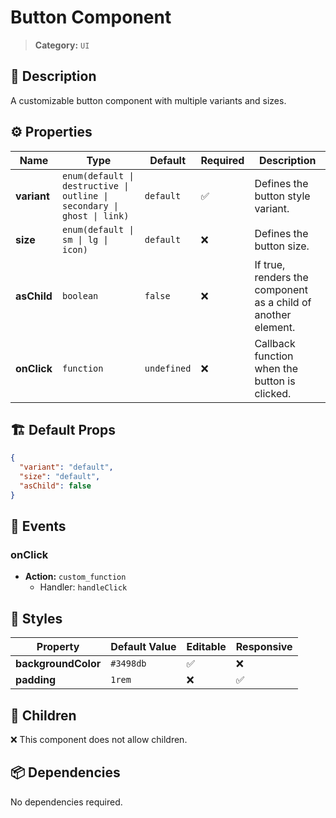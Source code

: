 # Button Component

> **Category:** `UI`

## 📖 Description
A customizable button component with multiple variants and sizes.

## ⚙️ Properties

| Name     | Type   | Default   | Required | Description                     |
|----------|--------|-----------|----------|---------------------------------|
| **variant** | `enum(default \| destructive \| outline \| secondary \| ghost \| link)` | `default` | ✅ | Defines the button style variant. |
| **size** | `enum(default \| sm \| lg \| icon)` | `default` | ❌ | Defines the button size. |
| **asChild** | `boolean` | `false` | ❌ | If true, renders the component as a child of another element. |
| **onClick** | `function` | `undefined` | ❌ | Callback function when the button is clicked. |

## 🏗 Default Props

```json
{
  "variant": "default",
  "size": "default",
  "asChild": false
}
```

## 🎯 Events

### onClick
- **Action:** `custom_function`
  - Handler: `handleClick`

## 🎨 Styles

| Property       | Default Value | Editable | Responsive |
|----------------|---------------|----------|------------|
| **backgroundColor** | `#3498db` | ✅ | ❌ |
| **padding** | `1rem` | ❌ | ✅ |

## 👶 Children

❌ This component does not allow children.

## 📦 Dependencies

No dependencies required.
